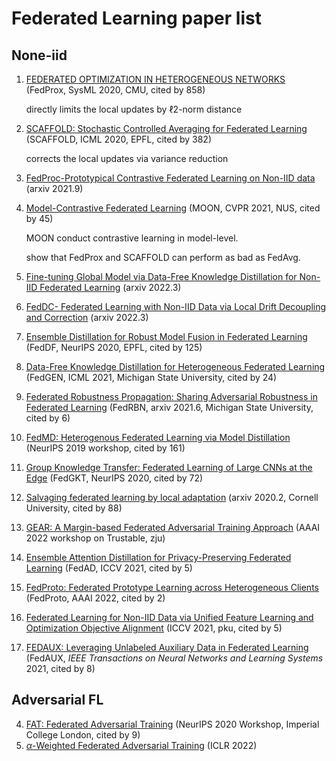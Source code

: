 # Federated Learning paper list

## None-iid

1. [FEDERATED OPTIMIZATION IN HETEROGENEOUS NETWORKS](https://proceedings.mlsys.org/paper/2020/file/38af86134b65d0f10fe33d30dd76442e-Paper.pdf) (FedProx, SysML 2020, CMU, cited by 858)

   directly limits the local updates by ℓ2-norm distance

   

2. [SCAFFOLD: Stochastic Controlled Averaging for Federated Learning](https://arxiv.org/pdf/1910.06378.pdf) (SCAFFOLD, ICML 2020, EPFL, cited by 382)

   corrects the local updates via variance reduction

3. [FedProc-Prototypical Contrastive Federated Learning on Non-IID data](https://arxiv.org/pdf/2109.12273.pdf) (arxiv 2021.9)

4. [Model-Contrastive Federated Learning](https://openaccess.thecvf.com/content/CVPR2021/papers/Li_Model-Contrastive_Federated_Learning_CVPR_2021_paper.pdf) (MOON, CVPR 2021, NUS, cited by 45)

   MOON conduct contrastive learning in model-level. 

   show that FedProx and SCAFFOLD can perform as bad as FedAvg.

5. [Fine-tuning Global Model via Data-Free Knowledge Distillation for Non-IID Federated Learning](https://arxiv.org/pdf/2203.09249.pdf) (arxiv 2022.3)

6. [FedDC- Federated Learning with Non-IID Data via Local Drift Decoupling and Correction](https://arxiv.org/pdf/2203.11751.pdf) (arxiv 2022.3)

7. [Ensemble Distillation for Robust Model Fusion in Federated Learning](https://proceedings.neurips.cc/paper/2020/file/18df51b97ccd68128e994804f3eccc87-Paper.pdf) (FedDF, NeurIPS 2020, EPFL, cited by 125)

8. [Data-Free Knowledge Distillation for Heterogeneous Federated Learning](http://proceedings.mlr.press/v139/zhu21b/zhu21b.pdf) (FedGEN, ICML 2021, Michigan State University, cited by 24)

9. [Federated Robustness Propagation: Sharing Adversarial Robustness in Federated Learning](https://arxiv.org/pdf/2106.10196.pdf) (FedRBN, arxiv 2021.6, Michigan State University, cited by 6)

10. [FedMD: Heterogenous Federated Learning via Model Distillation](https://arxiv.org/pdf/1910.03581.pdf) (NeurIPS 2019 workshop, cited by 161)

11. [Group Knowledge Transfer: Federated Learning of Large CNNs at the Edge](https://proceedings.neurips.cc/paper/2020/file/a1d4c20b182ad7137ab3606f0e3fc8a4-Paper.pdf) (FedGKT, NeurIPS 2020, cited by 72)

12. [Salvaging federated learning by local adaptation](https://arxiv.org/pdf/2002.04758) (arxiv 2020.2, Cornell University, cited by 88)

13. [GEAR: A Margin-based Federated Adversarial Training Approach](https://federated-learning.org/fl-aaai-2022/Papers/FL-AAAI-22_paper_34.pdf) (AAAI 2022 workshop on Trustable, zju)

14. [Ensemble Attention Distillation for Privacy-Preserving Federated Learning](https://openaccess.thecvf.com/content/ICCV2021/papers/Gong_Ensemble_Attention_Distillation_for_Privacy-Preserving_Federated_Learning_ICCV_2021_paper.pdf) (FedAD, ICCV 2021, cited by 5)

15. [FedProto: Federated Prototype Learning across Heterogeneous Clients](https://www.aaai.org/AAAI22Papers/AAAI-6846.YueT.pdf) (FedProto, AAAI 2022, cited by 2)

16. [Federated Learning for Non-IID Data via Unified Feature Learning and Optimization Objective Alignment](https://openaccess.thecvf.com/content/ICCV2021/papers/Zhang_Federated_Learning_for_Non-IID_Data_via_Unified_Feature_Learning_and_ICCV_2021_paper.pdf) (ICCV 2021, pku, cited by 5)

17. [FEDAUX: Leveraging Unlabeled Auxiliary Data in Federated Learning](http://iphome.hhi.de/samek/pdf/SatTNNLS21b.pdf) (FedAUX, *IEEE Transactions on Neural Networks and Learning Systems* 2021, cited by 8)



## Adversarial FL

4. [FAT: Federated Adversarial Training](https://arxiv.org/pdf/2012.01791.pdf) (NeurIPS 2020 Workshop, Imperial College London, cited by 9)
5. [$\alpha$-Weighted Federated Adversarial Training](https://openreview.net/pdf?id=vxlAHR9AyZ6) (ICLR 2022)